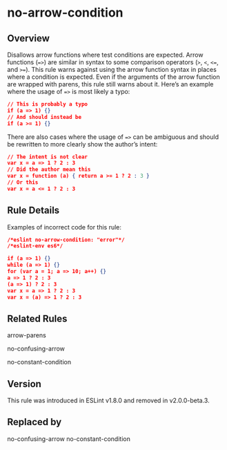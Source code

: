 
# no-arrow-condition
## Overview

Disallows arrow functions where test conditions are expected.
Arrow functions (`=>`) are similar in syntax to some comparison operators (`>`, `<`, `<=`, and `>=`). This rule warns against using the arrow function syntax in places where a condition is expected. Even if the arguments of the arrow function are wrapped with parens, this rule still warns about it.
Here’s an example where the usage of `=>` is most likely a typo:

```json
// This is probably a typo
if (a => 1) {}
// And should instead be
if (a >= 1) {}
```
There are also cases where the usage of `=>` can be ambiguous and should be rewritten to more clearly show the author’s intent:

```json
// The intent is not clear
var x = a => 1 ? 2 : 3
// Did the author mean this
var x = function (a) { return a >= 1 ? 2 : 3 }
// Or this
var x = a <= 1 ? 2 : 3
```
## Rule Details
Examples of incorrect code for this rule:

```json
/*eslint no-arrow-condition: "error"*/
/*eslint-env es6*/

if (a => 1) {}
while (a => 1) {}
for (var a = 1; a => 10; a++) {}
a => 1 ? 2 : 3
(a => 1) ? 2 : 3
var x = a => 1 ? 2 : 3
var x = (a) => 1 ? 2 : 3
```

## Related Rules


arrow-parens 

no-confusing-arrow 

no-constant-condition 


## Version
This rule was introduced in ESLint v1.8.0
                 and removed in v2.0.0-beta.3.

## Replaced by
no-confusing-arrow
no-constant-condition